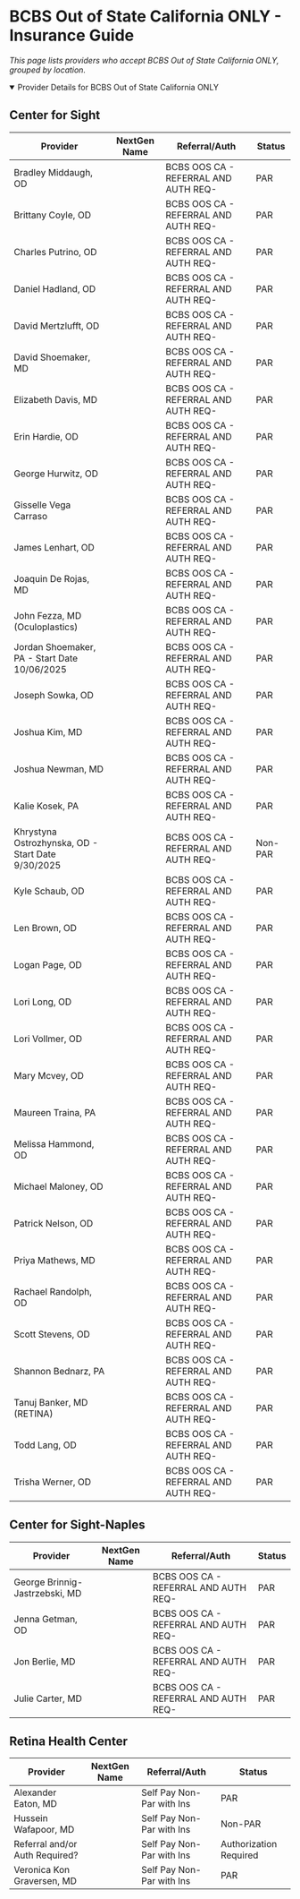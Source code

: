 # BCBS Out of State California ONLY - Insurance Guide

*This page lists providers who accept BCBS Out of State California ONLY, grouped by location.*

<details open><summary>Provider Details for BCBS Out of State California ONLY</summary>

## Center for Sight

| Provider | NextGen Name | Referral/Auth | Status |
|----------|-------------|--------------|--------|
| Bradley Middaugh, OD |  | BCBS OOS CA - REFERRAL AND AUTH REQ- | PAR |
| Brittany Coyle, OD |  | BCBS OOS CA - REFERRAL AND AUTH REQ- | PAR |
| Charles Putrino, OD |  | BCBS OOS CA - REFERRAL AND AUTH REQ- | PAR |
| Daniel Hadland, OD |  | BCBS OOS CA - REFERRAL AND AUTH REQ- | PAR |
| David Mertzlufft, OD |  | BCBS OOS CA - REFERRAL AND AUTH REQ- | PAR |
| David Shoemaker, MD |  | BCBS OOS CA - REFERRAL AND AUTH REQ- | PAR |
| Elizabeth Davis, MD |  | BCBS OOS CA - REFERRAL AND AUTH REQ- | PAR |
| Erin Hardie, OD |  | BCBS OOS CA - REFERRAL AND AUTH REQ- | PAR |
| George Hurwitz, OD |  | BCBS OOS CA - REFERRAL AND AUTH REQ- | PAR |
| Gisselle Vega Carraso |  | BCBS OOS CA - REFERRAL AND AUTH REQ- | PAR |
| James Lenhart, OD |  | BCBS OOS CA - REFERRAL AND AUTH REQ- | PAR |
| Joaquin De Rojas, MD |  | BCBS OOS CA - REFERRAL AND AUTH REQ- | PAR |
| John Fezza, MD (Oculoplastics) |  | BCBS OOS CA - REFERRAL AND AUTH REQ- | PAR |
| Jordan Shoemaker, PA - Start Date 10/06/2025 |  | BCBS OOS CA - REFERRAL AND AUTH REQ- | PAR |
| Joseph Sowka, OD |  | BCBS OOS CA - REFERRAL AND AUTH REQ- | PAR |
| Joshua Kim, MD |  | BCBS OOS CA - REFERRAL AND AUTH REQ- | PAR |
| Joshua Newman, MD |  | BCBS OOS CA - REFERRAL AND AUTH REQ- | PAR |
| Kalie Kosek, PA |  | BCBS OOS CA - REFERRAL AND AUTH REQ- | PAR |
| Khrystyna Ostrozhynska, OD - Start Date 9/30/2025 |  | BCBS OOS CA - REFERRAL AND AUTH REQ- | Non-PAR |
| Kyle Schaub, OD |  | BCBS OOS CA - REFERRAL AND AUTH REQ- | PAR |
| Len Brown, OD |  | BCBS OOS CA - REFERRAL AND AUTH REQ- | PAR |
| Logan Page, OD |  | BCBS OOS CA - REFERRAL AND AUTH REQ- | PAR |
| Lori Long, OD |  | BCBS OOS CA - REFERRAL AND AUTH REQ- | PAR |
| Lori Vollmer, OD |  | BCBS OOS CA - REFERRAL AND AUTH REQ- | PAR |
| Mary Mcvey, OD |  | BCBS OOS CA - REFERRAL AND AUTH REQ- | PAR |
| Maureen Traina, PA |  | BCBS OOS CA - REFERRAL AND AUTH REQ- | PAR |
| Melissa Hammond, OD |  | BCBS OOS CA - REFERRAL AND AUTH REQ- | PAR |
| Michael Maloney, OD |  | BCBS OOS CA - REFERRAL AND AUTH REQ- | PAR |
| Patrick Nelson, OD |  | BCBS OOS CA - REFERRAL AND AUTH REQ- | PAR |
| Priya Mathews, MD |  | BCBS OOS CA - REFERRAL AND AUTH REQ- | PAR |
| Rachael Randolph, OD |  | BCBS OOS CA - REFERRAL AND AUTH REQ- | PAR |
| Scott Stevens, OD |  | BCBS OOS CA - REFERRAL AND AUTH REQ- | PAR |
| Shannon Bednarz, PA |  | BCBS OOS CA - REFERRAL AND AUTH REQ- | PAR |
| Tanuj Banker, MD (RETINA) |  | BCBS OOS CA - REFERRAL AND AUTH REQ- | PAR |
| Todd Lang, OD |  | BCBS OOS CA - REFERRAL AND AUTH REQ- | PAR |
| Trisha Werner, OD |  | BCBS OOS CA - REFERRAL AND AUTH REQ- | PAR |

## Center for Sight-Naples

| Provider | NextGen Name | Referral/Auth | Status |
|----------|-------------|--------------|--------|
| George Brinnig-Jastrzebski, MD |  | BCBS OOS CA - REFERRAL AND AUTH REQ- | PAR |
| Jenna Getman, OD |  | BCBS OOS CA - REFERRAL AND AUTH REQ- | PAR |
| Jon Berlie, MD |  | BCBS OOS CA - REFERRAL AND AUTH REQ- | PAR |
| Julie Carter, MD |  | BCBS OOS CA - REFERRAL AND AUTH REQ- | PAR |

## Retina Health Center

| Provider | NextGen Name | Referral/Auth | Status |
|----------|-------------|--------------|--------|
| Alexander Eaton, MD |  | Self Pay Non-Par with Ins | PAR |
| Hussein Wafapoor, MD |  | Self Pay Non-Par with Ins | Non-PAR |
| Referral and/or Auth Required? |  | Self Pay Non-Par with Ins | Authorization Required |
| Veronica Kon Graversen, MD |  | Self Pay Non-Par with Ins | PAR |

</details>

